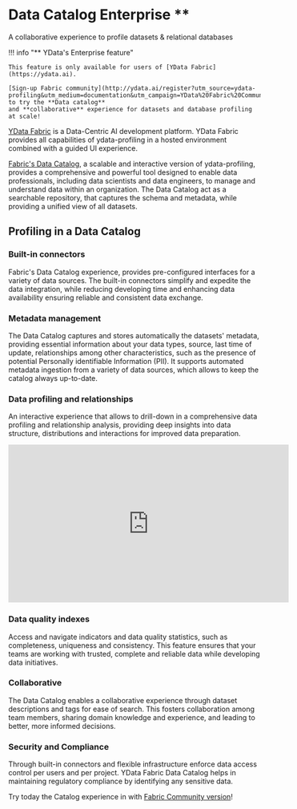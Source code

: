 # Data Catalog Enterprise **
A collaborative experience to profile datasets & relational databases

!!! info "** YData's Enterprise feature"
    
    This feature is only available for users of [YData Fabric](https://ydata.ai).

    [Sign-up Fabric community](http://ydata.ai/register?utm_source=ydata-profiling&utm_medium=documentation&utm_campaign=YData%20Fabric%20Community) to try the **Data catalog**
    and **collaborative** experience for datasets and database profiling at scale!

[YData Fabric](https://ydata.ai/products/fabric) is a Data-Centric AI
development platform. YData Fabric provides all capabilities of
ydata-profiling in a hosted environment combined with a guided UI
experience.

[Fabric's Data Catalog](https://ydata.ai/products/data_catalog), 
a scalable and interactive version of ydata-profiling,
provides a comprehensive and powerful tool designed to enable data
professionals, including data scientists and data engineers, to manage
and understand data within an organization. The Data Catalog act as a
searchable repository, that captures the schema and metadata, while
providing a unified view of all datasets.

## Profiling in a Data Catalog

### Built-in connectors

Fabric's Data Catalog experience, provides pre-configured interfaces
for a variety of data sources. The built-in connectors simplify and
expedite the data integration, while reducing developing time and
enhancing data availability ensuring reliable and consistent data
exchange.

### Metadata management

The Data Catalog captures and stores automatically the datasets'
metadata, providing essential information about your data types, source,
last time of update, relationships among other characteristics, such as
the presence of potential Personally identifiable Information (PII). It
supports automated metadata ingestion from a variety of data sources,
which allows to keep the catalog always up-to-date.

### Data profiling and relationships

An interactive experience that allows to drill-down in a comprehensive data profiling
and relationship analysis, providing deep insights into data structure,
distributions and interactions for improved data preparation.

<p style="text-align:center;">
<iframe width="560" height="315" src="https://www.youtube.com/embed/9EupCg5YQLE?si=Tuu68p6sj_RzxTBn&amp;clip=UgkxGNvIAcxUiqBSepTZzP2-4evffzjU7aHX&amp;clipt=EJbiBxinoAg" title="YouTube video player" frameborder="0" allow="accelerometer; autoplay; clipboard-write; encrypted-media; gyroscope; picture-in-picture; web-share" allowfullscreen></iframe>
</p>

### Data quality indexes 

Access and navigate indicators and data quality statistics, such as completeness, uniqueness
and consistency. This feature ensures that your teams are working with
trusted, complete and reliable data while developing data initiatives.

### Collaborative

The Data Catalog enables a collaborative experience through dataset
descriptions and tags for ease of search. This fosters collaboration
among team members, sharing domain knowledge and experience, and leading
to better, more informed decisions.

### Security and Compliance 
Through built-in connectors and flexible infrastructure enforce data access control per
users and per project. YData Fabric Data Catalog helps in maintaining
regulatory compliance by identifying any sensitive data.

Try today the Catalog experience in with [Fabric Community
version](http://ydata.ai/register?utm_source=ydata-profiling&utm_medium=documentation&utm_campaign=YData%20Fabric%20Community)!

